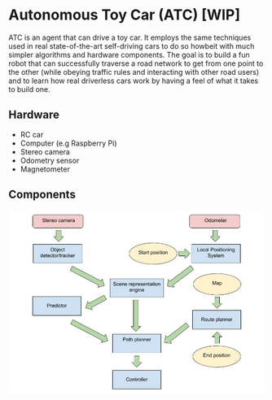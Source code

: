 # Autonomous Toy Car (ATC) [WIP]
ATC is an agent that can drive a toy car. It employs the same techniques used in real state-of-the-art self-driving cars to do so howbeit with much simpler algorithms and hardware components. The goal is to build a fun robot that can successfully traverse a road network to get from one point to the other (while obeying traffic rules and interacting with other road users) and to learn how real driverless cars work by having a feel of what it takes to build one.

## Hardware
- RC car
- Computer (e.g Raspberry Pi)
- Stereo camera
- Odometry sensor
- Magnetometer

## Components

![](components.jpg)